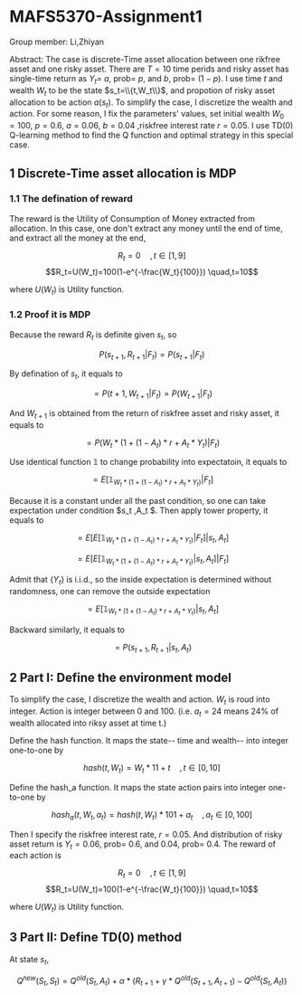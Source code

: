 # MAFS5370-Assignment1
Group member: Li,Zhiyan

Abstract: The case is discrete-Time asset allocation between one rikfree asset and one risky asset. There are $T=10$ time perids and risky asset has single-time return as $Y_t$= $a$, prob= $p$, and $b$, prob= $(1-p)$. I use time $t$ and wealth $W_t$ to be the state $s_t=\\{t,W_t\\}$, and propotion of risky asset allocation to be action $a(s_t)$. To simplify the case, I discretize the wealth and action. For some reason, I fix the parameters' values, set initial wealth $W_0=100$, $p=0.6$, $a=0.06$, $b=0.04$ ,riskfree interest rate $r=0.05$. I use TD(0) Q-learning method to find the Q function and optimal strategy in this special case.

## 1 Discrete-Time asset allocation is MDP
### 1.1 The defination of reward
The reward is the Utility of Consumption of Money extracted from allocation. In this case, one don't extract any money until the end of time, and extract all the money at the end,

$$R_t=0 \quad, t \in [1,9]$$
$$R_t=U(W_t)=100(1-e^{-\frac{W_t}{100}}) \quad,t=10$$

where $U(W_t)$ is Utility function.


### 1.2 Proof it is MDP
Because the reward $R_t$ is definite given $s_t$, so 

$$P(s_{t+1},R_{t+1}|F_t)=P(s_{t+1}|F_t)$$

By defination of $s_t$, it equals to

$$=P(t+1,W_{t+1}|F_t)=P(W_{t+1}|F_t)$$

And $W_{t+1}$ is obtained from the return of riskfree asset and risky asset, it equals to

$$=P(W_t * (1+(1-A_t )*r+A_t * Y_t )|F_t )$$

Use identical function $\mathbb{1}$ to change probability into expectatoin, it equals to

$$=E[\mathbb{1}_{W_t * (1+(1-A_t )*r+A_t * Y_t )} |F_t ]$$

Because it is a constant under all the past condition, so one can take expectation under condition $s_t ,A_t $. Then apply tower property, it equals to

$$=E[ E[ \mathbb{1}_{W_t * (1+(1-A_t )*r+A_t * Y_t )} |F_t ] |s_t,A_t  ]$$

$$=E[ E[ \mathbb{1}_{W_t * (1+(1-A_t )*r+A_t * Y_t )} |s_t,A_t ] |F_t ]$$

Admit that $\{ Y_t \}$ is i.i.d., so the inside expectation is determined without randomness, one can remove the outside expectation

$$=E[\mathbb{1}_{W_t * (1+(1-A_t )*r+A_t * Y_t )} |s_t,A_t ]$$

Backward similarly, it equals to

$$=P(s_{t+1},R_{t+1}|s_t,A_t)$$

## 2 Part I: Define the environment model
To simplify the case, I discretize the wealth and action. $W_t$ is roud into integer. Action is integer between 0 and 100. (i.e. $a_t=24$ means 24% of wealth allocated into riksy asset at time t.)

Define the hash function. It maps the state-- time and wealth-- into integer one-to-one by

$$hash(t,W_t) = W_t * 11 + t \quad, t\in [0,10]$$

Define the hash_a function. It maps the state action pairs into integer one-to-one by

$$hash_a(t,W_t,a_t) = hash(t,W_t) * 101 + a_t \quad,a_t \in [0,100]$$

Then I specify the riskfree interest rate, $r=0.05$. And distribution of risky asset return is $Y_t=0.06$, prob= $0.6$, and $0.04$, prob= $0.4$. The reward of each action is 

$$R_t=0 \quad, t \in [1,9]$$
$$R_t=U(W_t)=100(1-e^{-\frac{W_t}{100}}) \quad,t=10$$

where $U(W_t)$ is Utility function.

## 3 Part II: Define TD(0) method
At state $s_t$, 


$$Q^{new}(S_t,S_t) = Q^{old}(S_t,A_t) + \alpha * (R_{t+1} +\gamma *Q^{old}(S_{t+1},A_{t+1}) - Q^{old}(S_t,A_t))$$

